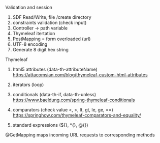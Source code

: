Validation and session
1. SDF Read/Write, file /create directory
2. constraints validation (check input)
3. Controller -> path variable
4. Thymeleaf itertation
5. PostMapping = form overloaded (url)
6. UTF-8 encoding
7. Generate 8 digit hex string

Thymeleaf 
1. html5 attributes (data-th-attributeName)
https://attacomsian.com/blog/thymeleaf-custom-html-attributes

2. iterators (loop)
3. conditionals (data-th-if, data-th-unless)
https://www.baeldung.com/spring-thymeleaf-conditionals

4. comparators (check value <, >, lt, gt, le, ge, ==)
https://springhow.com/thymeleaf-comparators-and-equality/

5. standard expressions (${}, *{}, @{})

@GetMapping maps incoming URL requests to corresponding methods